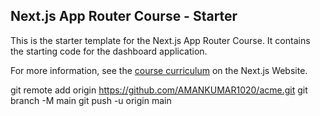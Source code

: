 ## Next.js App Router Course - Starter

This is the starter template for the Next.js App Router Course. It contains the starting code for the dashboard application.

For more information, see the [course curriculum](https://nextjs.org/learn) on the Next.js Website.


git remote add origin https://github.com/AMANKUMAR1020/acme.git
git branch -M main
git push -u origin main